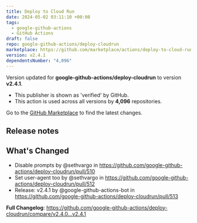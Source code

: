 ```yaml
---
title: Deploy to Cloud Run
date: 2024-05-02 03:11:10 +00:00
tags:
  - google-github-actions
  - GitHub Actions
draft: false
repo: google-github-actions/deploy-cloudrun
marketplace: https://github.com/marketplace/actions/deploy-to-cloud-run
version: v2.4.1
dependentsNumber: "4,096"
---
```



Version updated for **google-github-actions/deploy-cloudrun** to version **v2.4.1**.
- This publisher is shown as 'verified' by GitHub.
- This action is used across all versions by **4,096** repositories.

Go to the [GitHub Marketplace](https://github.com/marketplace/actions/deploy-to-cloud-run) to find the latest changes.

## Release notes

## What's Changed
* Disable prompts by @sethvargo in https://github.com/google-github-actions/deploy-cloudrun/pull/510
* Set user-agent too by @sethvargo in https://github.com/google-github-actions/deploy-cloudrun/pull/512
* Release: v2.4.1 by @google-github-actions-bot in https://github.com/google-github-actions/deploy-cloudrun/pull/513


**Full Changelog**: https://github.com/google-github-actions/deploy-cloudrun/compare/v2.4.0...v2.4.1
